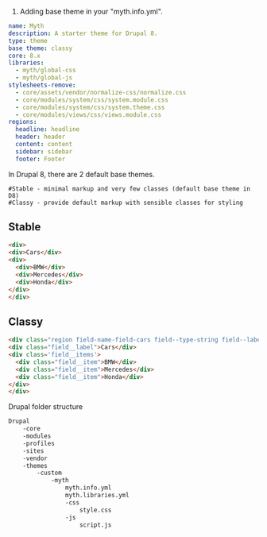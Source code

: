 1. Adding base theme in your "myth.info.yml". 

```yml
name: Myth
description: A starter theme for Drupal 8.
type: theme
base theme: classy
core: 8.x
libraries:
  - myth/global-css
  - myth/global-js
stylesheets-remove:
  - core/assets/vendor/normalize-css/normalize.css
  - core/modules/system/css/system.module.css
  - core/modules/system/css/system.theme.css
  - core/modules/views/css/views.module.css
regions:
  headline: headline
  header: header
  content: content
  sidebar: sidebar
  footer: Footer
```

In Drupal 8, there are 2 default base themes.

	#Stable - minimal markup and very few classes (default base theme in D8)
	#Classy - provide default markup with sensible classes for styling

Stable
------
```html
<div>
<div>Cars</div>
<div>
  <div>BMW</div>
  <div>Mercedes</div>
  <div>Honda</div>
</div>
</div>
```

Classy
------
```html
<div class="region field-name-field-cars field--type-string field--label-above">
<div class="field__label">Cars</div>
<div class='field__items'>
  <div class="field__item">BMW</div>
  <div class="field__item">Mercedes</div>
  <div class="field__item">Honda</div>
</div>
</div>
```

Drupal folder structure

```html
Drupal
	-core
	-modules
	-profiles
	-sites
	-vendor
	-themes
		-custom
			-myth
				myth.info.yml
				myth.libraries.yml
				-css
					style.css
				-js
					script.js
```
